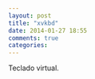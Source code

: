```yaml
---
layout: post
title: "xvkbd"
date: 2014-01-27 18:55
comments: true
categories: 
---
```

Teclado virtual.

